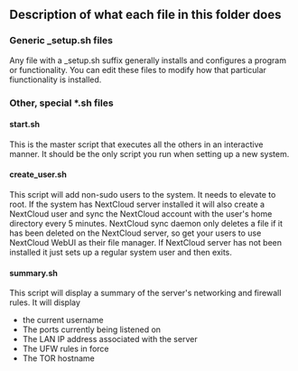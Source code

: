 ## Description of what each file in this folder does
### Generic _setup.sh files
Any file with a _setup.sh suffix generally installs and configures a program or functionality. You can edit these files to modify how that particular fiunctionality is installed.

### Other, special *.sh files
#### start.sh
This is the master script that executes all the others in an interactive manner. It should be the only script you run when setting up a new system.

#### create_user.sh
This script will add non-sudo users to the system. 
It needs to elevate to root.
If the system has NextCloud server installed it will also create a NextCloud user and sync the NextCloud account with the user's home directory every 5 minutes. 
NextCloud sync daemon only deletes a file if it has been deleted on the NextCloud server, so get your users to use NextCloud WebUI as their file manager.
If NextCloud server has not been installed it just sets up a regular system user and then exits.

#### summary.sh
This script will display a summary of the server's networking and firewall rules.
It will display
- the current username
- The ports currently being listened on
- The LAN IP address associated with the server
- The UFW rules in force
- The TOR hostname
